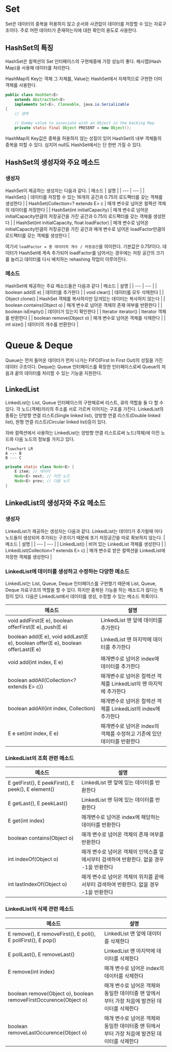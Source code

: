 # Set
Set은 데이터의 중복을 허용하지 않고 순서와 사관없이 데이터를 저장할 수 있는 자료구조이다. 주로 어떤 데이터가 존재하는지에 대한 확인의 용도로 사용한다.
## HashSet의 특징
HashSet은 컬렉션의 Set 인터페이스의 구현체중에 가장 성능이 좋다. 해시맵(Hash Map)을 사용해 데이터를 처리한다. 

HashMap의 Key는 객체 그 자체를, Value는 HashSet에서 자체적으로 구현한 더미 객체를 사용한다.
```java
public class HashSet<E>
    extends AbstractSet<E>
    implements Set<E>, Cloneable, java.io.Serializable
{
    // 생략

    // Dummy value to associate with an Object in the backing Map
    private static final Object PRESENT = new Object();
```

HashMap의 Key값은 중복을 허용하지 않는 성질이 있어 HashSet의 내부 객체들의 중복을 피할 수 있다. 심지어 null도 HashSet에서는 단 한번 가질 수 있다.

## HashSet의 생성자와 주요 메소드
### 생성자
HashSet이 제공하는 생성자는 다음과 같다.
| 메소드 | 설명 |
| --- | --- |
| HashSet() | 데이터를 저장할 수 있는 16개의 공간과 0.75의 로드팩터를 갖는 객체를 생성한다 |
| HashSet(Collection<? extends E> c | 매개 변수로 넘어온 컬렉션 객체의 데이터를 저장한다 |
| HashSet(int initialCapacity) | 매개 변수로 넘어온 initialCapacity만큼의 저장공간을 가진 공간과 0.75의 로드팩터를 갖는 객체를 생성한다 |
| HashSet(int initialCapacity, float loadFactor) | 매개 변수로 넘어온 initialCapacity만큼의 저장공간을 가진 공간과 매개 변수로 넘어온 loadFactor만큼의 로드팩터를 갖는 객체를 생성한다 |

여기서 `loadFactor = 총 데이터의 개수 / 저장공간`을 의미한다. 기본값은 0.75f이다. 데이터가 HashSet에 계속 추가되어 loadFactor를 넘어서는 경우에는 저장 공간의 크기를 늘리고 데이터를 다시 배치하는 rehashing 작업이 이루어진다.

### 메소드
HashSet에 제공하는 주요 메소드들은 다음과 같다
| 메소드 | 설명 |
| --- | --- |
| boolean add(E e) | 데이터를 추가한다 |
| void clear() | 데이터를 모두 삭제한다 |
| Object clone() | HashSet 객체를 복사하지만 담겨있는 데이터는 복사하지 않는다 |
| boolean contains(Object o) | 매개 변수로 넘어온 객체의 존재 여부를 반환한다 |
| boolean isEmpty() | 데이터가 있는지 확인한다 |
| Iterator<E> iterator() | Iterator 객체를 반환한다 |
| boolean remove(Object o) | 매개 변수로 넘어온 객체를 삭제한다 |
| int size() | 데이터의 개수를 반환한다 |

# Queue & Deque
Queue는 먼저 들어온 데이터가 먼저 나가는 FIFO(First In First Out)의 성질을 가진 데이터 구조이다. Deque는 Queue 인터페이스를 확장한 인터페이스로써 Queue의 처음과 끝의 데이터를 처리할 수 있는 기능을 지원한다.

## LinkedList
LinkedList는 List, Queue 인터페이스의 구현체로써 리스트, 큐의 역할을 둘 다 할 수 있다. 각 노드(객체)끼리의 주소를 서로 가르켜 이어지는 구조를 가진다. LinkedList의 종류는 단방향 연결 리스트(Single linked list), 양방향 연결 리스트(Double linked list), 원형 연결 리스트(Circular linked list)등이 있다.

 자바 컬렉션에서 사용하는 LinkedList는 양방향 연결 리스트로써 노드(객체)에 이전 노드와 다음 노드의 정보를 가지고 있다. 
```mermaid
flowchart LR
A --- B
B --- C
```

```java
private static class Node<E> {
    E item; // 데이터
    Node<E> next; // 이전 노드
    Node<E> prev; // 다음 노드
}
```

## LinkedList의 생성자와 주요 메소드
### 생성자
LinkedList가 제공하는 생성자는 다음과 같다. LinkedList는 데이터가 추가될때 마다 노드들이 생성되어 추가되는 구조이기 때문에 초기 저장공간을 따로 확보하지 않는다.
| 메소드 | 설명 |
| --- | --- |
| LinkedList() | 비어 있는 LinkedList 객체를 생성한다 |
| LinkedList(Collection<? extends E> c) | 매개 변수로 받은 컬렉션을 LinkedList에 저장한 객체를 생성한다 |

### LinkedList에 데이터를 생성하고 수정하는 다양한 메소드
LinkedList는 List, Queue, Deque 인터페이스를 구현했기 때문에 List, Queue, Deque 자료구조의 역할을 할 수 있다. 하지만 중복된 기능을 하는 메소드가 많다는 특징이 있다. 다음은 LinkedList에서 데이터를 생성, 수정할 수 있는 메소드 목록이다.

| 메소드 | 설명 |
| --- | --- |
| void addFirst(E e), boolean offerFirst(E e), push(E e) | LinkedList 맨 앞에 데이터를 추가한다 |
| boolean add(E e), void addLast(E e), boolean offer(E e), boolean offerLast(E e) | LinkedList 맨 마지막에 데이터를 추가한다 |
| void add(int index, E e) | 매개변수로 넘어온 index에 데이터를 추가한다 |
| boolean addAll(Collection<? extends E> c)) | 매개변수로 넘어온 컬렉션 객체를 LinkedList의 맨 마지막에 추가한다 |
| boolean addAll(int index, Collection) | 매개변수로 넘어온 컬렉션 객체를 LinkedList의 index에 추가한다 |
| E e set(int index, E e) | 매개변수로 넘어온 index의 객체를 수정하고 기존에 있던 데이터를 반환한다 |

### LinkedList의 조회 관련 메소드
| 메소드 | 설명 |
| --- | --- |
| E getFirst(), E peekFirst(), E peek(), E element() | LinkedList 맨 앞에 있는 데이터를 반환한다 |
| E getLast(), E peekLast() | LinkedList 맨 뒤에 있는 데이터를 반환한다 |
| E get(int index) | 매개변수로 넘어온 index에 해당하는 데이터를 반환한다 |
| boolean contains(Object o) | 매개 변수로 넘어온 객체의 존재 여부를 반환한다 |
| int indexOf(Object o) | 매개 변수로 넘어온 객체의 인덱스를 앞에서부터 검색하여 반환한다. 없을 경우 -1을 반환한다 |
| int lastIndexOf(Object o) | 매개 변수로 넘어온 객체의 위치를 끝에서부터 검색하여 반환한다. 없을 경우 -1을 반환한다 |

### LinkedList의 삭제 관련 메소드
| 메소드 | 설명 |
| --- | --- |
| E remove(), E removeFirst(), E poll(), E pollFirst(), E pop() | LinkedList 맨 앞에 데이터를 삭제한다 |
| E pollLast(), E removeLast() | LinkedList 맨 마지막에 데이터를 삭제한다 |
| E remove(int index) | 매개 변수로 넘어온 index의 데이터를 삭제한다 |
| boolean remove(Object o), boolean removeFirstOccurence(Object o) | 매개 변수로 넘어온 객체와 동일한 데이터중 맨 앞에서부터 가장 처음에 발견된 데이터를 삭제한다 |
| boolean removeLastOccurence(Object o) | 매개 변수로 넘어온 객체와 동일한 데이터중 맨 뒤에서부터 가장 처음에 발견된  데이터를 삭제한다 |